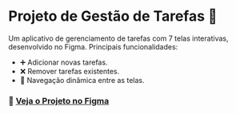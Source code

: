 # Projeto de Gestão de Tarefas 📝

Um aplicativo de gerenciamento de tarefas com 7 telas interativas, desenvolvido no Figma. Principais funcionalidades:

- ➕ Adicionar novas tarefas.
- ❌ Remover tarefas existentes.
- 🔄 Navegação dinâmica entre as telas.

### 🔗 [Veja o Projeto no Figma](https://www.figma.com/design/5kxhVb8X6KTc03gwBhmvhp/Todo-App?node-id=1-152&t=wuxVnCjR7qKg2Sde-1)
